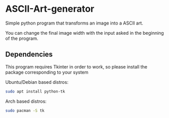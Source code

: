 # ASCII-Art-generator
Simple python program that transforms an image into a ASCII art.

You can change the final image width with the input asked in the beginning of the program.

## Dependencies

This program requires Tkinter in order to work, so please install the package corresponding to your system

Ubuntu/Debian based distros:

```sh
sudo apt install python-tk
```

Arch based distros:

```sh
sudo pacman -S tk
```